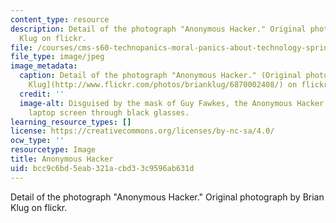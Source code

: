 ```yaml
---
content_type: resource
description: Detail of the photograph "Anonymous Hacker." Original photograph by Brian
  Klug on flickr.
file: /courses/cms-s60-technopanics-moral-panics-about-technology-spring-2013/bcc9c6bd5eab321acbd33c9596ab631d_CMS-S60s13.jpg
file_type: image/jpeg
image_metadata:
  caption: Detail of the photograph "Anonymous Hacker." (Original photograph by [Brian
    Klug](http://www.flickr.com/photos/brianklug/6870002408/) on flickr.)
  credit: ''
  image-alt: Disguised by the mask of Guy Fawkes, the Anonymous Hacker peers at his
    laptop screen through black glasses.
learning_resource_types: []
license: https://creativecommons.org/licenses/by-nc-sa/4.0/
ocw_type: ''
resourcetype: Image
title: Anonymous Hacker
uid: bcc9c6bd-5eab-321a-cbd3-3c9596ab631d
---
```

Detail of the photograph "Anonymous Hacker." Original photograph by Brian Klug on flickr.
